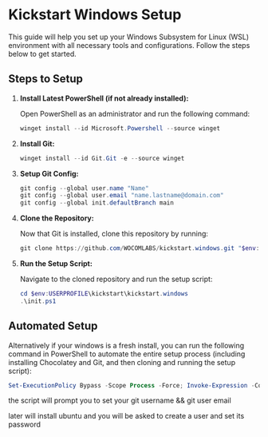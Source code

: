 # Kickstart Windows Setup

This guide will help you set up your Windows Subsystem for Linux (WSL) environment with all necessary tools and configurations. Follow the steps below to get started.

## Steps to Setup

1. **Install Latest PowerShell (if not already installed):**

    Open PowerShell as an administrator and run the following command:
    ```powershell
    winget install --id Microsoft.Powershell --source winget
    ```

2. **Install Git:**

    ```powershell
    winget install --id Git.Git -e --source winget
    ```

 3. **Setup Git Config:**

    ```powershell
    git config --global user.name "Name" 
    git config --global user.email "name.lastname@domain.com"
    git config --global init.defaultBranch main
    ```   

4. **Clone the Repository:**

    Now that Git is installed, clone this repository by running:
    ```powershell
    git clone https://github.com/WOCOMLABS/kickstart.windows.git "$env:USERPROFILE\kickstart\kickstart.windows"
    ```

5. **Run the Setup Script:**

    Navigate to the cloned repository and run the setup script:
    ```powershell
    cd $env:USERPROFILE\kickstart\kickstart.windows
    .\init.ps1
    ```

## Automated Setup

Alternatively if your windows is a fresh install, you can run the following command in PowerShell to automate the entire setup process (including installing Chocolatey and Git, and then cloning and running the setup script):

```powershell
Set-ExecutionPolicy Bypass -Scope Process -Force; Invoke-Expression -Command (curl -H "Cache-Control: no-cache" -H "Pragma: no-cache" 'https://raw.githubusercontent.com/WOCOMLABS/kickstart.windows/main/scripts/download_and_extract_repository.ps1?t=' + (Get-Date).Ticks | Out-String)
```

the script will prompt you to 
set your git username && git user email

later will install ubuntu and you will be asked to create a user and set its password
